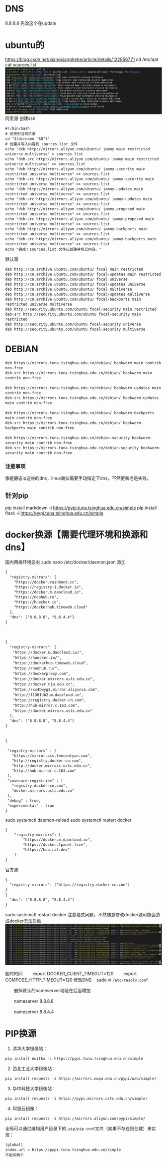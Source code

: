 # DNS
8.8.8.8
先改这个在update
# ubuntu的
https://blog.csdn.net/xiangxianghehe/article/details/122856771
cd /etc/apt 
cat sources.list
![image-20249275820283.png](00_sync/00linux/%E6%8D%A2%E6%BA%90/%E6%8D%A2%E6%BA%90/image-20249275820283.png)
阿里源
创建ssh
```
#!/bin/bash 
# 切换到当前目录 
cd "$(dirname "$0")" 
# 创建并写入内容到 sources.list 文件 
echo "deb http://mirrors.aliyun.com/ubuntu/ jammy main restricted universe multiverse" > sources.list 
echo "deb-src http://mirrors.aliyun.com/ubuntu/ jammy main restricted universe multiverse" >> sources.list 
echo "deb http://mirrors.aliyun.com/ubuntu/ jammy-security main restricted universe multiverse" >> sources.list 
echo "deb-src http://mirrors.aliyun.com/ubuntu/ jammy-security main restricted universe multiverse" >> sources.list 
echo "deb http://mirrors.aliyun.com/ubuntu/ jammy-updates main restricted universe multiverse" >> sources.list 
echo "deb-src http://mirrors.aliyun.com/ubuntu/ jammy-updates main restricted universe multiverse" >> sources.list 
echo "deb http://mirrors.aliyun.com/ubuntu/ jammy-proposed main restricted universe multiverse" >> sources.list 
echo "deb-src http://mirrors.aliyun.com/ubuntu/ jammy-proposed main restricted universe multiverse" >> sources.list 
echo "deb http://mirrors.aliyun.com/ubuntu/ jammy-backports main restricted universe multiverse" >> sources.list 
echo "deb-src http://mirrors.aliyun.com/ubuntu/ jammy-backports main restricted universe multiverse" >> sources.list 
echo "完成！sources.list 文件已创建并填充内容。"
```

默认源
```
deb http://cn.archive.ubuntu.com/ubuntu/ focal main restricted
deb http://cn.archive.ubuntu.com/ubuntu/ focal-updates main restricted
deb http://cn.archive.ubuntu.com/ubuntu/ focal universe
deb http://cn.archive.ubuntu.com/ubuntu/ focal-updates universe
deb http://cn.archive.ubuntu.com/ubuntu/ focal multiverse
deb http://cn.archive.ubuntu.com/ubuntu/ focal-updates multiverse
deb http://cn.archive.ubuntu.com/ubuntu/ focal-backports main restricted universe multiverse
deb http://security.ubuntu.com/ubuntu focal-security main restricted
deb-src http://security.ubuntu.com/ubuntu focal-security main restricted
deb http://security.ubuntu.com/ubuntu focal-security universe
deb http://security.ubuntu.com/ubuntu focal-security multiverse
```
# DEBIAN
```
deb https://mirrors.tuna.tsinghua.edu.cn/debian/ bookworm main contrib non-free
deb-src https://mirrors.tuna.tsinghua.edu.cn/debian/ bookworm main contrib non-free

deb https://mirrors.tuna.tsinghua.edu.cn/debian/ bookworm-updates main contrib non-free
deb-src https://mirrors.tuna.tsinghua.edu.cn/debian/ bookworm-updates main contrib non-free

deb https://mirrors.tuna.tsinghua.edu.cn/debian/ bookworm-backports main contrib non-free
deb-src https://mirrors.tuna.tsinghua.edu.cn/debian/ bookworm-backports main contrib non-free

deb https://mirrors.tuna.tsinghua.edu.cn/debian-security bookworm-security main contrib non-free
deb-src https://mirrors.tuna.tsinghua.edu.cn/debian-security bookworm-security main contrib non-free
```
### 注意事项
像是静态ip这些的dns，linux貌似需要手动指定下dns，不然更新老是失败。
## 针对pip
pip install markdown -i https://pypi.tuna.tsinghua.edu.cn/simple
pip install flask -i https://pypi.tuna.tsinghua.edu.cn/simple
# docker换源【需要代理环境和换源和dns】
国内网络环境恶劣
sudo nano /etc/docker/daemon.json
添加 
```
{
  "registry-mirrors": [
    "https://docker.rainbond.cc",
    "https://registry-1.docker.io",
    "https://docker.m.daocloud.io",
    "https://noohub.ru",
    "https://huecker.io",
    "https://dockerhub.timeweb.cloud"
  ],
  "dns": ["8.8.8.8", "8.8.4.4"]
}



{
  "registry-mirrors": [
　　"https://docker.m.daocloud.io/",
　　"https://huecker.io/",
　　"https://dockerhub.timeweb.cloud",
　　"https://noohub.ru/",
　　"https://dockerproxy.com",
　　"https://docker.mirrors.ustc.edu.cn",
　　"https://docker.nju.edu.cn",
　　"https://xx4bwyg2.mirror.aliyuncs.com",
　　"http://f1361db2.m.daocloud.io",
　　"https://registry.docker-cn.com",
　　"http://hub-mirror.c.163.com",
　　"https://docker.mirrors.ustc.edu.cn"
  ],
  "dns": ["8.8.8.8", "8.8.4.4"]
}


{ 
   
 "registry-mirrors" : [
   "https://mirror.ccs.tencentyun.com",
   "http://registry.docker-cn.com",
   "http://docker.mirrors.ustc.edu.cn",
   "http://hub-mirror.c.163.com"
 ],
 "insecure-registries" : [
   "registry.docker-cn.com",
   "docker.mirrors.ustc.edu.cn"
 ],
 "debug" : true,
 "experimental" : true
}
```
sudo systemctl daemon-reload
sudo systemctl restart docker

```
{
    "registry-mirrors": [
        "https://docker.m.daocloud.io",
        "https://docker.1panel.live",
        "https://hub.rat.dev"
    ]
}

```
官方源
```
{
  "registry-mirrors": ["https://registry.docker-cn.com"]
}
{
  "dns": ["8.8.8.8", "8.8.4.4"]
}
```
sudo systemctl restart docker
注意格式问题，不然随意修改docker源可能会造成docker无法启动
![image-202410283857373.png](00_sync/00linux/%E6%8D%A2%E6%BA%90/%E6%8D%A2%E6%BA%90/image-202410283857373.png)

超时时间
　　export DOCKER_CLIENT_TIMEOUT=120
　　export COMPOSE_HTTP_TIMEOUT=120
修改DNS
   sudo vi `/etc/resolv.conf`

　　删掉默认的nameserver地址在后面增加

　　nameserver 8.8.8.8

　　nameserver 8.8.4.4
# PIP换源
1. 清华大学镜像站：
```
pip install nuitka -i https://pypi.tuna.tsinghua.edu.cn/simple
```
2. 西北工业大学镜像站：
```
pip install requests -i https://mirrors.nwpu.edu.cn/pypi/web/simple/
```
3. 华中科技大学镜像站：
```
pip install requests -i https://pypi.mirrors.ustc.edu.cn/simple/
```
4. 阿里云镜像：
```
pip install requests -i https://mirrors.aliyun.com/pypi/simple/
```
全局可以通过编辑用户目录下的`.pip/pip.conf`文件（如果不存在则创建）来实现：
```
[global]
index-url = https://pypi.tuna.tsinghua.edu.cn/simple
不能写两个
```
